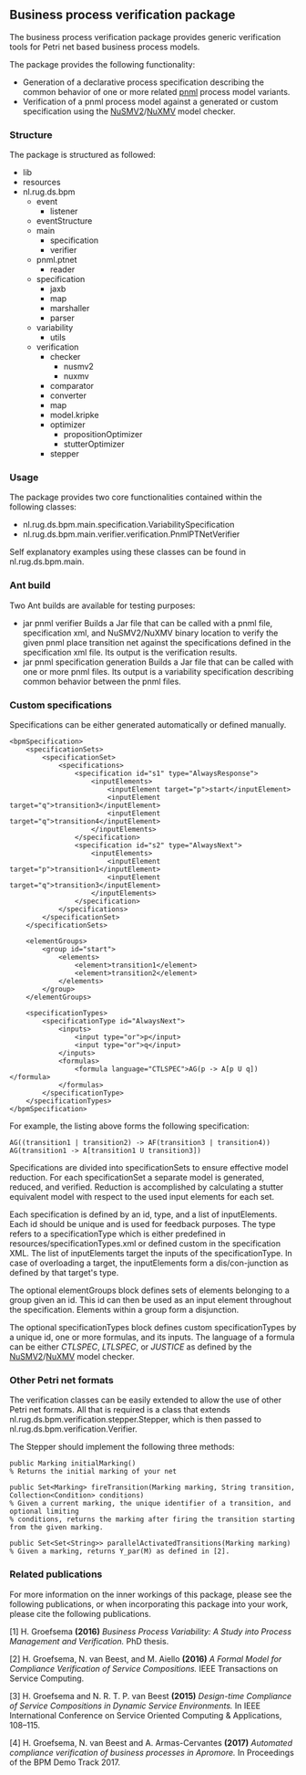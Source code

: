 ## Business process verification package
The business process verification package provides generic verification tools for Petri net based business process models.

The package provides the following functionality:
* Generation of a declarative process specification describing the common behavior of one or more related [pnml](http://www.pnml.org/) process model variants.
* Verification of a pnml process model against a generated or custom specification using the [NuSMV2](http://nusmv.fbk.eu/)/[NuXMV](https://nuxmv.fbk.eu/) model checker.

### Structure
The package is structured as followed:

* lib
* resources
* nl.rug.ds.bpm
  * event
    * listener
  * eventStructure
  * main
    * specification
    * verifier
  * pnml.ptnet
    * reader
  * specification
    * jaxb
    * map
    * marshaller
    * parser
  * variability
    * utils
  * verification
    * checker
      * nusmv2
      * nuxmv
    * comparator
    * converter
    * map
    * model.kripke
    * optimizer
      * propositionOptimizer
      * stutterOptimizer
    * stepper

### Usage
The package provides two core functionalities contained within the following classes:

* nl.rug.ds.bpm.main.specification.VariabilitySpecification
* nl.rug.ds.bpm.main.verifier.verification.PnmlPTNetVerifier

Self explanatory examples using these classes can be found in nl.rug.ds.bpm.main.

### Ant build
Two Ant builds are available for testing purposes:

* jar pnml verifier
  Builds a Jar file that can be called with a pnml file, specification xml, and NuSMV2/NuXMV binary location to verify
  the given pnml place transition net against the specifications defined in the specification xml file. Its output is
  the verification results.
* jar pnml specification generation
  Builds a Jar file that can be called with one or more pnml files. Its output is a variability specification
  describing common behavior between the pnml files.

### Custom specifications
Specifications can be either generated automatically or defined manually.

    <bpmSpecification>
        <specificationSets>
            <specificationSet>
                <specifications>
                    <specification id="s1" type="AlwaysResponse">
                        <inputElements>
                            <inputElement target="p">start</inputElement>
                            <inputElement target="q">transition3</inputElement>
                            <inputElement target="q">transition4</inputElement>
                        </inputElements>
                    </specification>
                    <specification id="s2" type="AlwaysNext">
                        <inputElements>
                            <inputElement target="p">transition1</inputElement>
                            <inputElement target="q">transition3</inputElement>
                        </inputElements>
                    </specification>
                </specifications>
            </specificationSet>
        </specificationSets>

        <elementGroups>
            <group id="start">
                <elements>
                    <element>transition1</element>
                    <element>transition2</element>
                </elements>
            </group>
        </elementGroups>

        <specificationTypes>
            <specificationType id="AlwaysNext">
                <inputs>
                    <input type="or">p</input>
                    <input type="or">q</input>
                </inputs>
                <formulas>
                    <formula language="CTLSPEC">AG(p -> A[p U q])</formula>
                </formulas>
            </specificationType>
        </specificationTypes>
    </bpmSpecification>

For example, the listing above forms the following specification:

    AG((transition1 | transition2) -> AF(transition3 | transition4))
    AG(transition1 -> A[transition1 U transition3])

Specifications are divided into specificationSets to ensure effective model reduction. For each specificationSet a
separate model is generated, reduced, and verified. Reduction is accomplished by calculating a stutter equivalent model
with respect to the used input elements for each set.

Each specification is defined by an id, type, and a list of inputElements. Each id should be unique and is used for
feedback purposes. The type refers to a specificationType which is either predefined in resources/specificationTypes.xml
or defined custom in the specification XML. The list of inputElements target the inputs of the specificationType. In case of overloading a
target, the inputElements form a dis/con-junction as defined by that target's type.

The optional elementGroups block defines sets of elements belonging to a group given an id. This id can then be used as
an input element throughout the specification. Elements within a group form a disjunction.

The optional specificationTypes block defines custom specificationTypes by a unique id, one or more formulas, and its
inputs. The language of a formula can be either _CTLSPEC_, _LTLSPEC_, or _JUSTICE_ as defined by the
[NuSMV2](http://nusmv.fbk.eu/)/[NuXMV](https://nuxmv.fbk.eu/) model checker.

### Other Petri net formats

The verification classes can be easily extended to allow the use of other Petri net formats. All that is required is a
class that extends nl.rug.ds.bpm.verification.stepper.Stepper, which is then passed to nl.rug.ds.bpm.verification.Verifier.

The Stepper should implement the following three methods:

	public Marking initialMarking()
	% Returns the initial marking of your net

	public Set<Marking> fireTransition(Marking marking, String transition, Collection<Condition> conditions)
	% Given a current marking, the unique identifier of a transition, and optional limiting
	% conditions, returns the marking after firing the transition starting from the given marking.

	public Set<Set<String>> parallelActivatedTransitions(Marking marking)
	% Given a marking, returns Y_par(M) as defined in [2].

### Related publications
For more information on the inner workings of this package, please see the following publications, or when incorporating this package into your work, please cite the following publications.

[1] H. Groefsema **(2016)** _Business Process Variability: A Study into Process Management and Verification._ PhD thesis.

[2] H. Groefsema, N. van Beest, and M. Aiello **(2016)** _A Formal Model for Compliance Verification of Service Compositions._ IEEE Transactions on Service Computing.

[3] H. Groefsema and N. R. T. P. van Beest **(2015)** _Design-time Compliance of Service Compositions in Dynamic Service Environments._ In IEEE International Conference on Service Oriented Computing & Applications, 108–115.

[4] H. Groefsema, N. van Beest and A. Armas-Cervantes **(2017)** _Automated compliance verification of business processes in Apromore._ In Proceedings of the BPM Demo Track 2017.